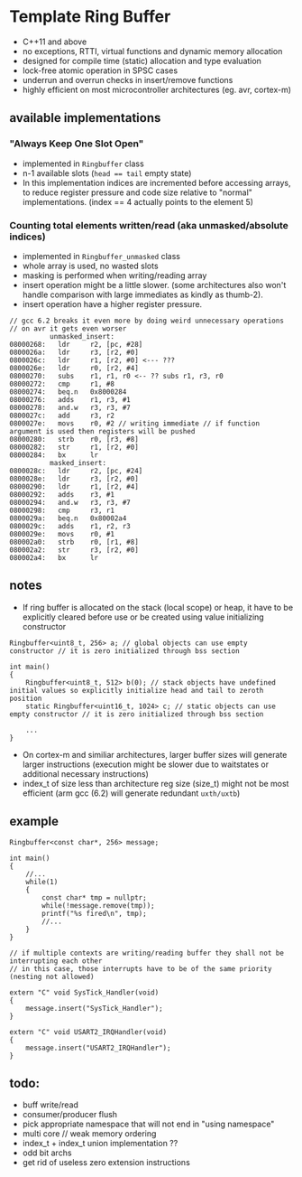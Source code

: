 # Template Ring Buffer

- C++11 and above
- no exceptions, RTTI, virtual functions and dynamic memory allocation
- designed for compile time (static) allocation and type evaluation
- lock-free atomic operation in SPSC cases
- underrun and overrun checks in insert/remove functions
- highly efficient on most microcontroller architectures (eg. avr, cortex-m)

## available implementations

### "Always Keep One Slot Open"

- implemented in `Ringbuffer` class
- n-1 available slots (`head == tail` empty state)
- In this implementation indices are incremented before accessing arrays, to reduce register pressure and code size relative to "normal" implementations.
(index == 4 actually points to the element 5)

### Counting total elements written/read (aka unmasked/absolute indices)

- implemented in `Ringbuffer_unmasked` class
- whole array is used, no wasted slots
- masking is performed when writing/reading array
- insert operation might be a little slower. (some architectures also won't handle comparison with large immediates as kindly as thumb-2).
- insert operation have a higher register pressure.

```
// gcc 6.2 breaks it even more by doing weird unnecessary operations
// on avr it gets even worser
          unmasked_insert:
08000268:   ldr     r2, [pc, #28]
0800026a:   ldr     r3, [r2, #0]
0800026c:   ldr     r1, [r2, #0] <--- ???
0800026e:   ldr     r0, [r2, #4]
08000270:   subs    r1, r1, r0 <-- ?? subs r1, r3, r0
08000272:   cmp     r1, #8
08000274:   beq.n   0x8000284
08000276:   adds    r1, r3, #1
08000278:   and.w   r3, r3, #7
0800027c:   add     r3, r2
0800027e:   movs    r0, #2 // writing immediate // if function argument is used then registers will be pushed
08000280:   strb    r0, [r3, #8]
08000282:   str     r1, [r2, #0]
08000284:   bx      lr
          masked_insert:
0800028c:   ldr     r2, [pc, #24]
0800028e:   ldr     r3, [r2, #0]
08000290:   ldr     r1, [r2, #4]
08000292:   adds    r3, #1
08000294:   and.w   r3, r3, #7
08000298:   cmp     r3, r1
0800029a:   beq.n   0x80002a4
0800029c:   adds    r1, r2, r3
0800029e:   movs    r0, #1
080002a0:   strb    r0, [r1, #8]
080002a2:   str     r3, [r2, #0]
080002a4:   bx      lr
```

## notes

- If ring buffer is allocated on the stack (local scope) or heap, it have to be explicitly cleared before use or be created using value initializing constructor

```
Ringbuffer<uint8_t, 256> a; // global objects can use empty constructor // it is zero initialized through bss section

int main()
{
	Ringbuffer<uint8_t, 512> b(0); // stack objects have undefined initial values so explicitly initialize head and tail to zeroth position
	static Ringbuffer<uint16_t, 1024> c; // static objects can use empty constructor // it is zero initialized through bss section
	
	...
}
```

- On cortex-m and similiar architectures, larger buffer sizes will generate larger instructions (execution might be slower due to waitstates or additional necessary instructions)
- index_t of size less than architecture reg size (size_t) might not be most efficient (arm gcc (6.2) will generate redundant `uxth/uxtb`)

## example

```
Ringbuffer<const char*, 256> message;

int main()
{
	//...
	while(1)
	{
		const char* tmp = nullptr;
		while(!message.remove(tmp));
		printf("%s fired\n", tmp);
		//...
	}
}

// if multiple contexts are writing/reading buffer they shall not be interrupting each other 
// in this case, those interrupts have to be of the same priority (nesting not allowed) 

extern "C" void SysTick_Handler(void)
{
	message.insert("SysTick_Handler");
}

extern "C" void USART2_IRQHandler(void)
{
	message.insert("USART2_IRQHandler");
}
```

## todo:
- buff write/read
- consumer/producer flush
- pick appropriate namespace that will not end in "using namespace"
- multi core // weak memory ordering
- index_t + index_t union implementation ??
- odd bit archs
- get rid of useless zero extension instructions